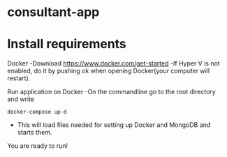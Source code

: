 # consultant-app



# Install requirements

Docker
-Download  https://www.docker.com/get-started
-If Hyper V is not enabled, do it by pushing ok when opening Docker(your computer will restart).

Run application on Docker
-On the commandline go to the root directory and write

`docker-compose up-d`

- This will load files needed for setting up Docker and MongoDB and starts them.





You are ready to run!
